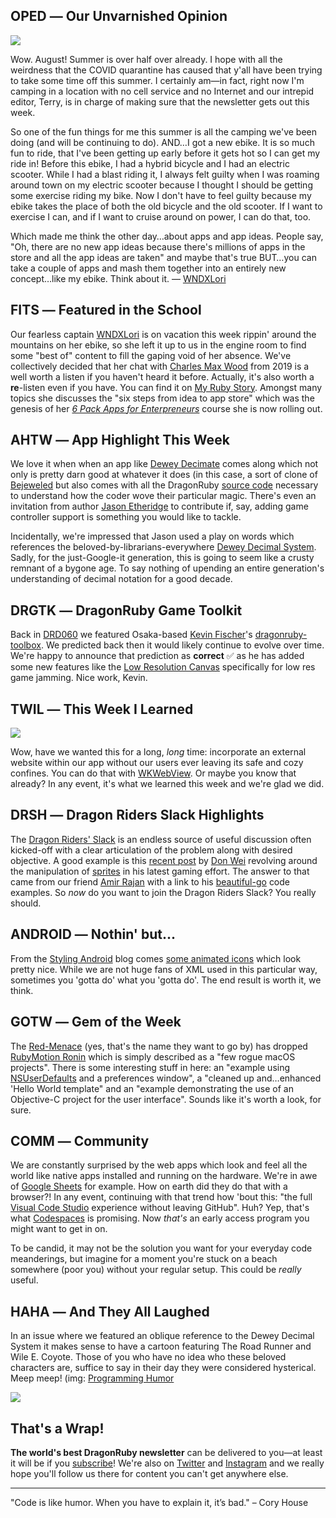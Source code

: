 <div style="display:none;font−size:0;line−height:0;max−height:0;mso−hide:all">DRD066: It's a retro extravaganza including the Road Runner, Wile E. Coyote and the Dewey Decimal System.</div>

## OPED ― Our Unvarnished Opinion

![](https://dragonrubydispatch.com/assets/images/rad-power-bike-590x446px.png)

Wow. August! Summer is over half over already. I hope with all the weirdness that the COVID quarantine has caused that y'all have been trying to take some time off this summer. I certainly am―in fact, right now I'm camping in a location with no cell service and no Internet and our intrepid editor, Terry, is in charge of making sure that the newsletter gets out this week.

So one of the fun things for me this summer is all the camping we've been doing (and will be continuing to do). AND&#8230;I got a new ebike. It is so much fun to ride, that I've been getting up early before it gets hot so I can get my ride in! Before this ebike, I had a hybrid bicycle and I had an electric scooter. While I had a blast riding it, I always felt guilty when I was roaming around town on my electric scooter because I thought I should be getting some exercise riding my bike. Now I don't have to feel guilty because my ebike takes the place of both the old bicycle and the old scooter. If I want to exercise I can, and if I want to cruise around on power, I can do that, too.

Which made me think the other day&#8230;about apps and app ideas. People say, "Oh, there are no new app ideas because there's millions of apps in the store and all the app ideas are taken" and maybe that's true BUT&#8230;you can take a couple of apps and mash them together into an entirely new concept&#8230;like my ebike. Think about it. ― [WNDXLori](/s/2Q1Q1C)

## FITS ― Featured in the School

Our fearless captain [WNDXLori](/s/6nbbbb) is on vacation this week rippin' around the mountains on her ebike, so she left it up to us in the engine room to find some "best of" content to fill the gaping void of her absence. We've collectively decided that her chat with [Charles Max Wood](/s/v55PvF) from 2019 is a well worth a listen if you haven't heard it before. Actually, it's also worth a <b>re</b>-listen even if you have. You can find it on [My Ruby Story](/s/5u11ul). Amongst many topics she discusses the "six steps from idea to app store" which was the genesis of her <em>[6 Pack Apps for Enterpreneurs](/s/h7IY0h)</em> course she is now rolling out.

## AHTW ― App Highlight This Week

We love it when when an app like [Dewey Decimate](/s/MMM1k8) comes along which not only is pretty darn good at whatever it does (in this case, a sort of clone of  [Bejeweled](/s/p2lpp2) but also comes with all the DragonRuby [source code](/s/kiXkMX) necessary to understand how the coder wove their particular magic. There's even an invitation from author [Jason Etheridge](/s/40u044) to contribute if, say, adding game controller support is something you would like to tackle.

Incidentally, we're impressed that Jason used a play on words which references the beloved-by-librarians-everywhere [Dewey Decimal System](/s/OO6x6O). Sadly, for the just-Google-it generation, this is going to seem like a crusty remnant of a bygone age. To say nothing of upending an entire generation's understanding of decimal notation for a good decade.

## DRGTK ― DragonRuby Game Toolkit

Back in [DRD060](/s/94OqqO) we featured Osaka-based [Kevin Fischer](/s/2x5DX5)'s [dragonruby-toolbox](/s/VoV9oo). We predicted back then it would likely continue to evolve over time. We're happy to announce that prediction as <b>correct</b> &#x2705; as he has added some new features like the [Low Resolution Canvas](/s/aE63HE) specifically for low res game jamming. Nice work, Kevin.

## TWIL ― This Week I Learned

![](https://dragonrubydispatch.com/assets/images/web-within-app-590x338px.png)

Wow, have we wanted this for a long, <em>long</em> time: incorporate an external website within our app without our users ever leaving its safe and cozy confines. You can do that with [WKWebView](/s/Nz1N2W). Or maybe you know that already? In any event, it's what we learned this week and we're glad we did.

## DRSH ― Dragon Riders Slack Highlights

The [Dragon Riders' Slack](/s/YYuYHu) is an endless source of useful discussion often kicked-off with a clear articulation of the problem along with desired objective. A good example is this [recent post](/s/K121XK) by [Don Wei](/s/QQ66bQ) revolving around the manipulation of [sprites](/s/N75N7h) in his latest gaming effort. The answer to that came from our friend [Amir Rajan](/s/ssRRRR) with a link to his [beautiful-go](/s/JJ66iF) code examples. So <em>now</em> do you want to join the Dragon Riders Slack? You really should.

## ANDROID ― Nothin' but...

From the [Styling Android](/s/p055eC) blog comes [some animated icons](/s/Gw8GGx) which look pretty nice. While we are not huge fans of XML used in this particular way, sometimes you 'gotta do' what you 'gotta do'. The end result is worth it, we think.

## GOTW ― Gem of the Week

The [Red-Menace](/s/2AHg2H) (yes, that's the name they want to go by) has dropped [RubyMotion Ronin](/s/Xz3YYz) which is simply described as a "few rogue macOS projects". There is some interesting stuff in here: an "example using [NSUserDefaults](/s/4477Xs) and a preferences window", a "cleaned up and&#8230;enhanced 'Hello World template" and an "example demonstrating the use of an Objective-C project for the user interface". Sounds like it's worth a look, for sure. 

## COMM ― Community

We are constantly surprised by the web apps which look and feel all the world like native apps installed and running on the hardware. We're in awe of  [Google Sheets](/s/4s33E3) for example. How on earth did they do that with a browser?! In any event, continuing with that trend how 'bout this: "the full [Visual Code Studio](/s/1rl31r) experience without leaving GitHub". Huh? Yep, that's what [Codespaces](/s/PbPP77) is promising. Now <em>that's</em> an early access program you might want to get in on.

To be candid, it may not be the solution you want for your everyday code meanderings, but imagine for a moment you're stuck on a beach somewhere (poor you) without your regular setup. This could be <em>really</em> useful.

## HAHA ― And They All Laughed

In an issue where we featured an oblique reference to the Dewey Decimal System it  makes sense to have a cartoon featuring The Road Runner and Wile E. Coyote. Those of you who have no idea who these beloved characters are, suffice to say in their day they were considered hysterical. Meep meep! (img: [Programming Humor](/s/4mV4m4)

![](https://dragonrubydispatch.com/assets/images/wile-e-coyote-590x443px.png)

## That's a Wrap!

**The world's best DragonRuby newsletter** can be delivered to you—at least it will be if you [subscribe](/s/9UlR99)! We're also on [Twitter](/s/i13x1x) and [Instagram](/s/2zT3zT) and we really hope you'll follow us there for content you can't get anywhere else.

---------------------------------------

"Code is like humor. When you have to explain it, it’s bad." – Cory House
